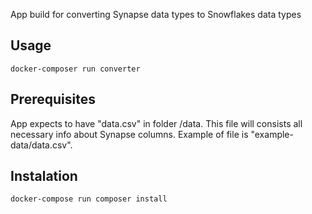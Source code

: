 App build for converting Synapse data types to Snowflakes data types

## Usage
```docker-composer run converter```

## Prerequisites
App expects to have "data.csv" in folder /data. This file will consists all necessary info about Synapse columns. Example of file is "example-data/data.csv".

## Instalation

```docker-compose run composer install```
